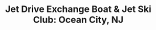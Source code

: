 ---
title: "Jet Drive Exchange Boat & Jet Ski Club: Ocean City, NJ"
url: /ocean-city/jet-drive-exchange-boat-and-jet-ski-club-ocean-city-nj/
shop: boat
---